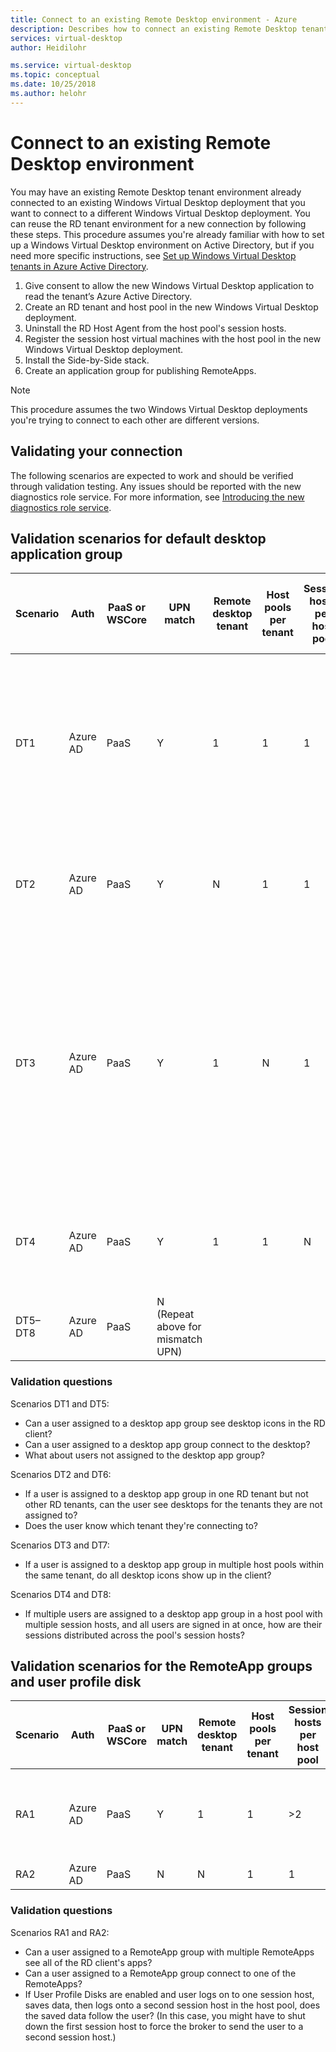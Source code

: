 ```yaml
---
title: Connect to an existing Remote Desktop environment - Azure
description: Describes how to connect an existing Remote Desktop tenant environment to a new Windows Virtual Desktop deployment.
services: virtual-desktop
author: Heidilohr

ms.service: virtual-desktop
ms.topic: conceptual
ms.date: 10/25/2018
ms.author: helohr
---
```

# Connect to an existing Remote Desktop environment

You may have an existing Remote Desktop tenant environment already connected to an existing Windows Virtual Desktop deployment that you want to connect to a different Windows Virtual Desktop deployment. You can reuse the RD tenant environment for a new connection by following these steps. This procedure assumes you're already familiar with how to set up a Windows Virtual Desktop environment on Active Directory, but if you need more specific instructions, see [Set up Windows Virtual Desktop tenants in Azure Active Directory](tenant-setup-azure-active-directory.md).

1. Give consent to allow the new Windows Virtual Desktop application to read the tenant’s Azure Active Directory.
2. Create an RD tenant and host pool in the new Windows Virtual Desktop deployment.
3. Uninstall the RD Host Agent from the host pool's session hosts.
4. Register the session host virtual machines with the host pool in the new Windows Virtual Desktop deployment.
5. Install the Side-by-Side stack.
6. Create an application group for publishing RemoteApps.

>[!NOTE]
>This procedure assumes the two Windows Virtual Desktop deployments you're trying to connect to each other are different versions.

## Validating your connection

The following scenarios are expected to work and should be verified through validation testing. Any issues should be reported with the new diagnostics role service. For more information, see [Introducing the new diagnostics role service](diagnostics-role-service-introduction.md).

## Validation scenarios for default desktop application group

|Scenario|Auth|PaaS or WSCore|UPN match|Remote desktop tenant|Host pools per tenant|Session hosts per host pool|Desktop app groups per host pool|Users|
|---|---|---|---|---|---|---|---|---|
|DT1|Azure AD|PaaS|Y|1|1|1|1|One user assigned to desktop app group, second user not assigned to desktop app group|
|DT2|Azure AD|PaaS|Y|N|1|1|1|One user per tenant assigned to desktop app group|
|DT3|Azure AD|PaaS|Y|1|N|1|1|One user assigned to desktop app group in Host Pool 1, second user assigned to a desktop app group in Host Pool 1 and Host Pool 2|
|DT4|Azure AD|PaaS|Y|1|1|N|1|N users per tenant assigned to the same host pool|
|DT5–DT8|Azure AD|PaaS|N (Repeat above for mismatch UPN)| | | | | |

### Validation questions

Scenarios DT1 and DT5:

* Can a user assigned to a desktop app group see desktop icons in the RD client?
* Can a user assigned to a desktop app group connect to the desktop?
* What about users not assigned to the desktop app group?

Scenarios DT2 and DT6:

* If a user is assigned to a desktop app group in one RD tenant but not other RD tenants, can the user see desktops for the tenants they are not assigned to?
* Does the user know which tenant they're connecting to?

Scenarios DT3 and DT7:

* If a user is assigned to a desktop app group in multiple host pools within the same tenant, do all desktop icons show up in the client?

Scenarios DT4 and DT8:

* If multiple users are assigned to a desktop app group in a host pool with multiple session hosts, and all users are signed in at once, how are their sessions distributed across the pool's session hosts?

## Validation scenarios for the RemoteApp groups and user profile disk

|Scenario|Auth|PaaS or WSCore|UPN match|Remote desktop tenant|Host pools per tenant|Session hosts per host pool|RemoteApp groups per host pool|RemoteApps per RemoteApp group|Users|
|---|---|---|---|---|---|---|---|---|---|
|RA1|Azure AD|PaaS|Y|1|1|>2|1|>2|>1 users per tenant assigned to each app group|
|RA2|Azure AD|PaaS|N|N|1|1|>2|1||>2|>1 users per tenant assigned to each app group|

### Validation questions

Scenarios RA1 and RA2:

* Can a user assigned to a RemoteApp group with multiple RemoteApps see all of the RD client's apps?
* Can a user assigned to a RemoteApp group connect to one of the RemoteApps?
* If User Profile Disks are enabled and user logs on to one session host, saves data, then logs onto a second session host in the host pool, does the saved data follow the user? (In this case, you might have to shut down the first session host to force the broker to send the user to a second session host.)